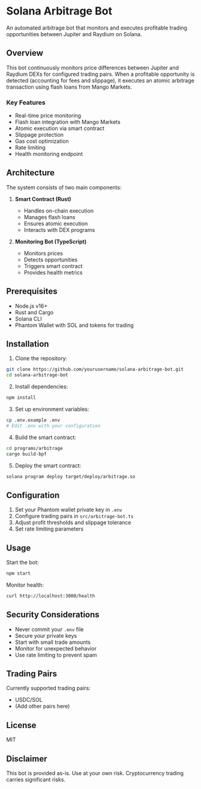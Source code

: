 # Solana Arbitrage Bot

An automated arbitrage bot that monitors and executes profitable trading opportunities between Jupiter and Raydium on Solana.

## Overview

This bot continuously monitors price differences between Jupiter and Raydium DEXs for configured trading pairs. When a profitable opportunity is detected (accounting for fees and slippage), it executes an atomic arbitrage transaction using flash loans from Mango Markets.

### Key Features

- Real-time price monitoring
- Flash loan integration with Mango Markets
- Atomic execution via smart contract
- Slippage protection
- Gas cost optimization
- Rate limiting
- Health monitoring endpoint

## Architecture

The system consists of two main components:

1. **Smart Contract (Rust)**
   - Handles on-chain execution
   - Manages flash loans
   - Ensures atomic execution
   - Interacts with DEX programs

2. **Monitoring Bot (TypeScript)**
   - Monitors prices
   - Detects opportunities
   - Triggers smart contract
   - Provides health metrics

## Prerequisites

- Node.js v16+
- Rust and Cargo
- Solana CLI
- Phantom Wallet with SOL and tokens for trading

## Installation

1. Clone the repository:
```bash
git clone https://github.com/yourusername/solana-arbitrage-bot.git
cd solana-arbitrage-bot
```

2. Install dependencies:
```bash
npm install
```

3. Set up environment variables:
```bash
cp .env.example .env
# Edit .env with your configuration
```

4. Build the smart contract:
```bash
cd programs/arbitrage
cargo build-bpf
```

5. Deploy the smart contract:
```bash
solana program deploy target/deploy/arbitrage.so
```

## Configuration

1. Set your Phantom wallet private key in `.env`
2. Configure trading pairs in `src/arbitrage-bot.ts`
3. Adjust profit thresholds and slippage tolerance
4. Set rate limiting parameters

## Usage

Start the bot:
```bash
npm start
```

Monitor health:
```bash
curl http://localhost:3000/health
```

## Security Considerations

- Never commit your `.env` file
- Secure your private keys
- Start with small trade amounts
- Monitor for unexpected behavior
- Use rate limiting to prevent spam

## Trading Pairs

Currently supported trading pairs:
- USDC/SOL
- (Add other pairs here)

## License

MIT

## Disclaimer

This bot is provided as-is. Use at your own risk. Cryptocurrency trading carries significant risks.